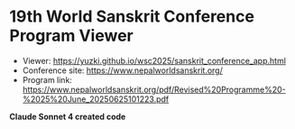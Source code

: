# 19th World Sanskrit Conference Program Viewer

- Viewer: https://yuzki.github.io/wsc2025/sanskrit_conference_app.html
- Conference site: https://www.nepalworldsanskrit.org/
- Program link: https://www.nepalworldsanskrit.org/pdf/Revised%20Programme%20-%2025%20June_20250625101223.pdf

**Claude Sonnet 4 created code**

